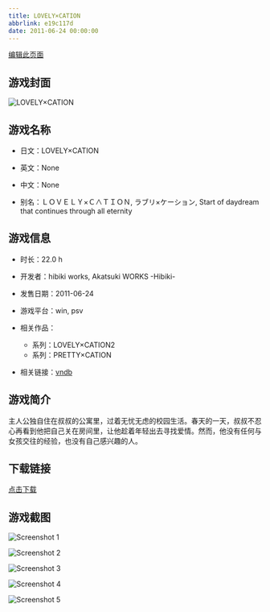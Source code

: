 ```yaml
---
title: LOVELY×CATION
abbrlink: e19c117d
date: 2011-06-24 00:00:00
---
```

[编辑此页面](https://github.com/ACG-3/ADV3-source/blob/main/source/_posts/games/LOVELY%C3%97CATION.md)

## 游戏封面

![LOVELY×CATION](https%3A//pan.timero.xyz/onedrive/img_lib_001/LOVELY%C3%97CATION_cover.avif)


## 游戏名称

- 日文：LOVELY×CATION
- 英文：None
- 中文：None

- 别名：ＬＯＶＥＬＹ×Ｃ∧ＴＩＯＮ, ラブリ×ケーション, Start of daydream that continues through all eternity


## 游戏信息

- 时长：22.0 h
- 开发者：hibiki works, Akatsuki WORKS -Hibiki-
- 发售日期：2011-06-24
- 游戏平台：win, psv
- 相关作品：
   - 系列：LOVELY×CATION2
   - 系列：PRETTY×CATION

- 相关链接：[vndb](https://vndb.org/v6682)


## 游戏简介

主人公独自住在叔叔的公寓里，过着无忧无虑的校园生活。春天的一天，叔叔不忍心再看到他把自己关在房间里，让他趁着年轻出去寻找爱情。然而，他没有任何与女孩交往的经验，也没有自己感兴趣的人。




## 下载链接

[点击下载](https://pan.timero.xyz/onedrive/adv_lib_001/LOVELY%C3%97CATION)


## 游戏截图


![Screenshot 1](https%3A//pan.timero.xyz/onedrive/img_lib_001/LOVELY%C3%97CATION_Screenshot_1.avif)

![Screenshot 2](https%3A//pan.timero.xyz/onedrive/img_lib_001/LOVELY%C3%97CATION_Screenshot_2.avif)

![Screenshot 3](https%3A//pan.timero.xyz/onedrive/img_lib_001/LOVELY%C3%97CATION_Screenshot_3.avif)

![Screenshot 4](https%3A//pan.timero.xyz/onedrive/img_lib_001/LOVELY%C3%97CATION_Screenshot_4.avif)

![Screenshot 5](https%3A//pan.timero.xyz/onedrive/img_lib_001/LOVELY%C3%97CATION_Screenshot_5.avif)

